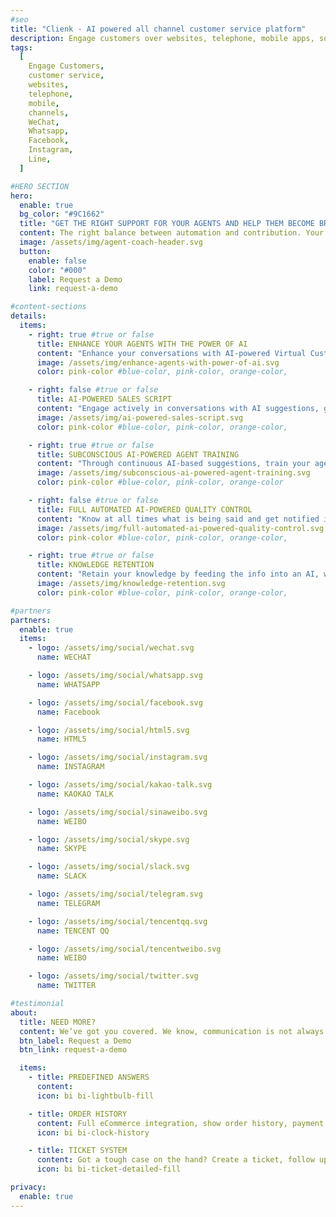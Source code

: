 ```yaml
---
#seo
title: "Clienk - AI powered all channel customer service platform"
description: Engage customers over websites, telephone, mobile apps, social media channels like WeChat, Whatsapp, Facebook, Instagram and many other popular messaging apps.
tags:
  [
    Engage Customers,
    customer service,
    websites,
    telephone,
    mobile,
    channels,
    WeChat,
    Whatsapp,
    Facebook,
    Instagram,
    Line,
  ]

#HERO SECTION
hero:
  enable: true
  bg_color: "#9C1662"
  title: "GET THE RIGHT SUPPORT FOR YOUR AGENTS AND HELP THEM BECOME BRILLIANT"
  content: The right balance between automation and contribution. Your agents can team up with AI Virtual Assistants that will support them along their days of customer care heroes.
  image: /assets/img/agent-coach-header.svg
  button:
    enable: false
    color: "#000"
    label: Request a Demo
    link: request-a-demo

#content-sections
details:
  items:
    - right: true #true or false
      title: ENHANCE YOUR AGENTS WITH THE POWER OF AI
      content: "Enhance your conversations with AI-powered Virtual Customer Care & Sales Assistants. It is easy, we do it all the time!"
      image: /assets/img/enhance-agents-with-power-of-ai.svg
      color: pink-color #blue-color, pink-color, orange-color,

    - right: false #true or false
      title: AI-POWERED SALES SCRIPT
      content: "Engage actively in conversations with AI suggestions, guiding your agents to bring the customer down the Funnel."
      image: /assets/img/ai-powered-sales-script.svg
      color: pink-color #blue-color, pink-color, orange-color,

    - right: true #true or false
      title: SUBCONSCIOUS AI-POWERED AGENT TRAINING
      content: "Through continuous AI-based suggestions, train your agents to become experts in days. Zero training investment, maximum outcome!"
      image: /assets/img/subconscious-ai-powered-agent-training.svg
      color: pink-color #blue-color, pink-color, orange-color

    - right: false #true or false
      title: FULL AUTOMATED AI-POWERED QUALITY CONTROL
      content: "Know at all times what is being said and get notified if things don’t go as you wish. Your Brands Tone and Voice is at stake. Don’t let that become a risk."
      image: /assets/img/full-automated-ai-powered-quality-control.svg
      color: pink-color #blue-color, pink-color, orange-color,

    - right: true #true or false
      title: KNOWLEDGE RETENTION
      content: "Retain your knowledge by feeding the info into an AI, with feedback to all your agents on the stage."
      image: /assets/img/knowledge-retention.svg
      color: pink-color #blue-color, pink-color, orange-color,

#partners
partners:
  enable: true
  items:
    - logo: /assets/img/social/wechat.svg
      name: WECHAT

    - logo: /assets/img/social/whatsapp.svg
      name: WHATSAPP

    - logo: /assets/img/social/facebook.svg
      name: Facebook

    - logo: /assets/img/social/html5.svg
      name: HTML5

    - logo: /assets/img/social/instagram.svg
      name: INSTAGRAM

    - logo: /assets/img/social/kakao-talk.svg
      name: KAOKAO TALK

    - logo: /assets/img/social/sinaweibo.svg
      name: WEIBO

    - logo: /assets/img/social/skype.svg
      name: SKYPE

    - logo: /assets/img/social/slack.svg
      name: SLACK

    - logo: /assets/img/social/telegram.svg
      name: TELEGRAM

    - logo: /assets/img/social/tencentqq.svg
      name: TENCENT QQ

    - logo: /assets/img/social/tencentweibo.svg
      name: WEIBO

    - logo: /assets/img/social/twitter.svg
      name: TWITTER

#testimonial
about:
  title: NEED MORE?
  content: We’ve got you covered. We know, communication is not always on live chat. Clienk also lets you attend to your social media comments and ask for some feedback to your customers without having to use any other tool
  btn_label: Request a Demo
  btn_link: request-a-demo

  items:
    - title: PREDEFINED ANSWERS
      content:
      icon: bi bi-lightbulb-fill

    - title: ORDER HISTORY
      content: Full eCommerce integration, show order history, payment status, whatever is needed. All on the same screen.
      icon: bi bi-clock-history

    - title: TICKET SYSTEM
      content: Got a tough case on the hand? Create a ticket, follow up or delegate the conversation to another department.
      icon: bi bi-ticket-detailed-fill

privacy:
  enable: true
---
```


